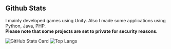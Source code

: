 ## Github Stats
I mainly developed games using Unity. Also I made some applications using Python, Java, PHP. 
<br>**Please note that some projects are set to private for security reasons.**

![GitHub Stats Card](https://github-readme-stats-clone-g6pr.vercel.app/api?username=yukipooh&count_private=true&include_all_commits=true&show_icons=true&theme=radical)
![Top Langs](https://github-readme-stats-clone-g6pr.vercel.app/api/top-langs/?username=yukipooh&hide=swift,html,ShaderLab,HLSL,ASP.NET,Mathematica,Shell)
<!--
**yukipooh/yukipooh** is a ✨ _special_ ✨ repository because its `README.md` (this file) appears on your GitHub profile.

Here are some ideas to get you started:

- 🔭 I’m currently working on ...
- 🌱 I’m currently learning ...
- 👯 I’m looking to collaborate on ...
- 🤔 I’m looking for help with ...
- 💬 Ask me about ...
- 📫 How to reach me: ...
- 😄 Pronouns: ...
- ⚡ Fun fact: ...
-->
